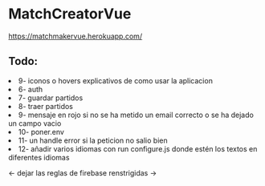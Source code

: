 # MatchCreatorVue

https://matchmakervue.herokuapp.com/

## Todo:

<li>9- iconos o hovers explicativos de como usar la aplicacion</li>
<li>6- auth</li>
<li>7- guardar partidos</li>
<li>8- traer partidos</li>
<li>9- mensaje en rojo si no se ha metido un email correcto o se ha dejado un campo vacio</li>
<li>10- poner.env</li>
<li>11- un handle error si la peticion no salio bien</li>
<li>12- añadir varios idiomas con run configure.js donde estén los textos en diferentes idiomas</li>

<- dejar las reglas de firebase renstrigidas -> 
